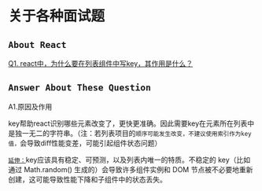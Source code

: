 # 关于各种面试题

## `About React`
[Q1. react中，为什么要在列表组件中写key，其作用是什么？](#A1.原因及作用)








## `Answer About These Question`
A1.原因及作用

key帮助react识别哪些元素改变了，更快更准确。因此需要key在元素所在列表中是独一无二的字符串。（注：若列表项目的`顺序可能发生改变，不建议使用索引作为key值，`会导致diff性能变差，可能引起组件状态问题）

[`延伸：`](#https://zh-hans.reactjs.org/docs/reconciliation.html)key应该具有稳定、可预测，以及列表内唯一的特质。不稳定的 key（比如通过 Math.random() 生成的）会导致许多组件实例和 DOM 节点被不必要地重新创建，这可能导致性能下降和子组件中的状态丢失。